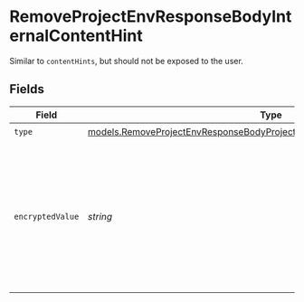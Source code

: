 # RemoveProjectEnvResponseBodyInternalContentHint

Similar to `contentHints`, but should not be exposed to the user.


## Fields

| Field                                                                                                                                                        | Type                                                                                                                                                         | Required                                                                                                                                                     | Description                                                                                                                                                  |
| ------------------------------------------------------------------------------------------------------------------------------------------------------------ | ------------------------------------------------------------------------------------------------------------------------------------------------------------ | ------------------------------------------------------------------------------------------------------------------------------------------------------------ | ------------------------------------------------------------------------------------------------------------------------------------------------------------ |
| `type`                                                                                                                                                       | [models.RemoveProjectEnvResponseBodyProjectsResponse200ApplicationJSONType](../models/removeprojectenvresponsebodyprojectsresponse200applicationjsontype.md) | :heavy_check_mark:                                                                                                                                           | N/A                                                                                                                                                          |
| `encryptedValue`                                                                                                                                             | *string*                                                                                                                                                     | :heavy_check_mark:                                                                                                                                           | Contains the `value` of the env variable, encrypted with a special key to make decryption possible in the subscriber Lambda.                                 |